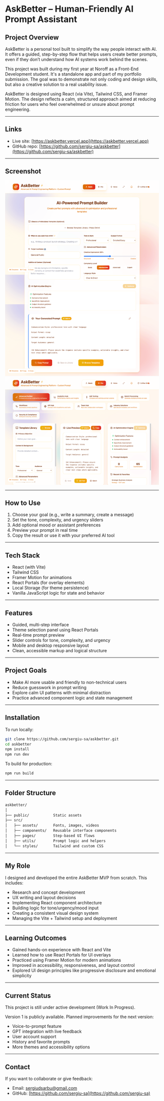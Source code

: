 # AskBetter – Human-Friendly AI Prompt Assistant

## Project Overview

AskBetter is a personal tool built to simplify the way people interact with AI. It offers a guided, step-by-step flow that helps users create better prompts, even if they don’t understand how AI systems work behind the scenes.

This project was built during my first year at Noroff as a Front-End Development student. It's a standalone app and part of my portfolio submission. The goal was to demonstrate not only coding and design skills, but also a creative solution to a real usability issue.

AskBetter is designed using React (via Vite), Tailwind CSS, and Framer Motion. The design reflects a calm, structured approach aimed at reducing friction for users who feel overwhelmed or unsure about prompt engineering.

---

## Links

- Live site: [https://askbetter.vercel.app](https://askbetter.vercel.app)
- GitHub repo: [https://github.com/sergiu-sa/askbetter](https://github.com/sergiu-sa/askbetter)

---

## Screenshot

![AskBetter Screenshot](src/assets/screenshots/coffe_basic_02.png)
![AskBetter Screenshot](src/assets/screenshots/coffe_pro_02.png)

---

## How to Use

1. Choose your goal (e.g., write a summary, create a message)
2. Set the tone, complexity, and urgency sliders
3. Add optional mood or assistant preferences
4. Preview your prompt in real time
5. Copy the result or use it with your preferred AI tool

---

## Tech Stack

- React (with Vite)
- Tailwind CSS
- Framer Motion for animations
- React Portals (for overlay elements)
- Local Storage (for theme persistence)
- Vanilla JavaScript logic for state and behavior

---

## Features

- Guided, multi-step interface
- Theme selection panel using React Portals
- Real-time prompt preview
- Slider controls for tone, complexity, and urgency
- Mobile and desktop responsive layout
- Clean, accessible markup and logical structure

---

## Project Goals

- Make AI more usable and friendly to non-technical users
- Reduce guesswork in prompt writing
- Explore calm UI patterns with minimal distraction
- Practice advanced component logic and state management

---

## Installation

To run locally:

```bash
git clone https://github.com/sergiu-sa/askbetter.git
cd askbetter
npm install
npm run dev
```

To build for production:

```bash
npm run build
```

---

## Folder Structure

```bash
askbetter/
│
├── public/           Static assets
├── src/
│   ├── assets/       Fonts, images, videos
│   ├── components/   Reusable interface components
│   ├── pages/        Step-based UI flows
│   ├── utils/        Prompt logic and helpers
│   └── styles/       Tailwind and custom CSS
```

---

## My Role

I designed and developed the entire AskBetter MVP from scratch. This includes:

- Research and concept development
- UX writing and layout decisions
- Implementing React component architecture
- Building logic for tone/urgency/mood input
- Creating a consistent visual design system
- Managing the Vite + Tailwind setup and deployment

---

## Learning Outcomes

- Gained hands-on experience with React and Vite
- Learned how to use React Portals for UI overlays
- Practiced using Framer Motion for modern animations
- Improved in accessibility, responsiveness, and layout control
- Explored UI design principles like progressive disclosure and emotional simplicity

---

## Current Status

This project is still under active development (Work In Progress).

Version 1 is publicly available. Planned improvements for the next version:

- Voice-to-prompt feature
- GPT integration with live feedback
- User account support
- History and favorite prompts
- More themes and accessibility options

---

## Contact

If you want to collaborate or give feedback:

- Email: sergiudsarbu@gmail.com
- GitHub: [https://github.com/sergiu-sa](https://github.com/sergiu-sa)
